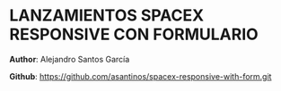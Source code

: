 # LANZAMIENTOS SPACEX RESPONSIVE CON FORMULARIO

**Author**: Alejandro Santos García

**Github**: https://github.com/asantinos/spacex-responsive-with-form.git
